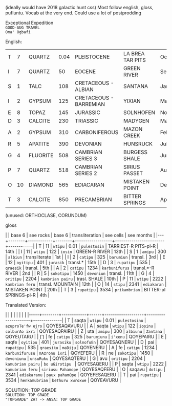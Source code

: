 (ideally would have 2018 galactic hunt css)
Most follow english, gloss, pufluntu. Vocab at the very end. Could use a lot of postprodding

Exceptional Expedition  
`GOOD-AUG TRAVEL`  
`Oma' Ogbafi`  

English:

|   | |  | | |  |  |
|---|----|----------|------|------------------------|------------------|-----------|
| T | 7  | QUARTZ   | 0.04 | PLEISTOCENE            | LA BREA TAR PITS | October   |
| I | 7  | QUARTZ   | 50   | EOCENE                 | GREEN RIVER      | September |
| S | 1  | TALC     | 108  | CRETACEOUS - ALBIAN    | SANTANA          | January   |
| I | 2  | GYPSUM   | 125  | CRETACEOUS - BARREMIAN | YIXIAN           | March     |
| E | 8  | TOPAZ    | 145  | JURASSIC               | SOLNHOFEN        | November  |
| D | 3  | CALCITE  | 230  | TRIASSIC               | MADYGEN          | May       |
| A | 2  | GYPSUM   | 310  | CARBONIFEROUS          | MAZON CREEK      | February  |
| R | 5  | APATITE  | 390  | DEVONIAN               | HUNSRUCK         | July      |
| G | 4  | FLUORITE | 508  | CAMBRIAN SERIES 3      | BURGESS SHALE    | June      |
| P | 7  | QUARTZ   | 518  | CAMBRIAN SERIES 2      | SIRIUS PASSET    | August    |
| O | 10 | DIAMOND  | 565  | EDIACARAN              | MISTAKEN POINT   | December  |
| T | 3  | CALCITE  | 850  | PRECAMBRIAN            | BITTER SPRINGS   | April     |

(unused: ORTHOCLASE, CORUNDUM)

gloss

|   | base 6 | see rocks  | base 6 | transliteration  | see cells              | see months |
|---+--------+------------+--------+------------------+------------------------+------------|
| T |     11 | `wtipu`    |   0.01 | `pulestosin`     | TARRIEST-R PITS-pl-R   | 14th       |
| I |     11 | `wtipu`    |    122 | `iosin`          | GREEN-R RIVER          | 13th       |
| S |      1 | `amipu`    |    300 | `albiun`         | transliterate          | 1st        |
| I |      2 | `catipu`   |    325 | `barumiun`       | transl.                | 3rd        |
| E |     12 | `oyitipu`  |    401 | `jurasik`        | transl.*               | 15th       |
| D |      3 | `rupatipu` |    535 | `qraesik`        | transl.                | 5th        |
| A |      2 | `catipu`   |   1234 | `karbunifurus`   | transl.*-R  RIVER      | 2nd        |
| R |      5 | `sokotipu` |   1450 | `devoniun`       | transl.                | 11th       |
| G |      4 | `oritipu`  |   2204 | `kambrian pairu` | trasl. SHALE           | 10th       |
| P |     11 | `wtipu`    |   2222 | `kambrian feru`  | transl. MOUNTAIN       | 12th       |
| O |     14 | `stipu`    |   2341 | `ediakaran`      | MISTAKEN POINT         | 20th       |
| T |      3 | `rupatipu` |   3534 | `prikambrian`    | BITTER-pl SPRINGS-pl-R | 4th        |


Translated Version:

|     |        |            |      |                   |                     |              |
|-----+--------+------------+------+-------------------+---------------------+--------------|
| T   | saqta  | `wtipu`    | 0.01 | `pulestosinu`     | `azuproTe'fw ejro`  | QOYESAQAVURU |
| A   | saqta  | `wtipu`    |  122 | `iosinu`          | `colburAo ixri`     | QOYESAQPAIRU |
| Z   | uta    | `amipu`    |  300 | `albiunu`         | `Zantana`           | QOYEUTARU    |
| (') | fe     | `catipu`   |  325 | `barumiunu`       | `i'xenu`            | QOYEPAIRU    |
| E   | saqfe  | `oyitipu`  |  401 | `jurasiku`        | `solnofuEn`         | QOYESAQNERU  |
| D   | pai    | `rupatipu` |  535 | `qraesiku`        | `maDiju`            | QOYENERU     |
| A   | fe     | `catipu`   | 1234 | `karbunifurusu`   | `mAzronu ixri`      | QOYEFERU     |
| R   | ne     | `sokotipu` | 1450 | `devoniunu`       | `unsuRuku`          | QOYESAQTERU  |
| G   | avu    | `oritipu`  | 2204 | `kamubrian pairu` | `bo uGirotipu `     | QOYESAQERU   |
| P   | saqta  | `wtipu`    | 2222 | `kamubrian feru`  | `siriusu Pahamope`  | QOYESAQFERU  |
| O   | saqavu | `dotipu`   | 2341 | `ediakaranu`      | `paux pahamOpe`     | QOYEFESAQERU |
| T   | pai    | `rupatipu` | 3534 | `henkamubrian`    | `beThurw xwroxwe`   | QOYEAVURU    |


SOLUTION: TOP GRADE  
`SOLUTION: TOP GRADE`  
`"TOPGRADE" ZAT -> ANSA: TOP GRADE`  
